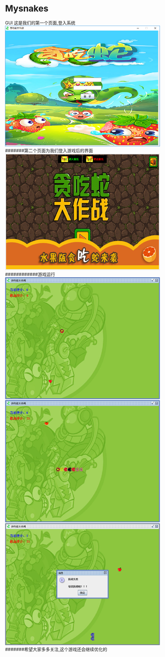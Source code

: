 # Mysnakes
GUI
这是我们的第一个页面,登入系统
![images](https://github.com/JoffeeWanQiaoHui/Mysnakes/blob/master/Runimage/login.png)
#######第二个页面为我们登入游戏后的界面
![images](https://github.com/JoffeeWanQiaoHui/Mysnakes/blob/master/Runimage/Screenshot%202018_12_31%2023_30_21.png)
 ############游戏运行
![images](https://github.com/JoffeeWanQiaoHui/Mysnakes/blob/master/Runimage/2018-12-31%20(5).png)
![images](https://github.com/JoffeeWanQiaoHui/Mysnakes/blob/master/Runimage/2018-12-31%20(3).png)
![images](https://github.com/JoffeeWanQiaoHui/Mysnakes/blob/master/Runimage/end.png)
#######希望大家多多关注,这个游戏还会继续优化的
